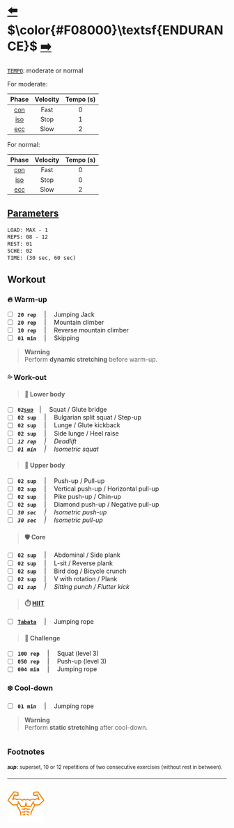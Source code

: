 # [:arrow_left:][prev] $\color{#F08000}\textsf{ENDURANCE}$ [:arrow_right:][next]

[`TEMPO`][t]\: moderate or normal

For moderate:

|Phase   |Velocity|Tempo (s)|
|:------:|:------:|:-------:|
|[con][c]|Fast    |0        |
|[iso][i]|Stop    |1        |
|[ecc][e]|Slow    |2        |

For normal:

|Phase   |Velocity|Tempo (s)|
|:------:|:------:|:-------:|
|[con][c]|Fast    |0        |
|[iso][i]|Stop    |0        |
|[ecc][e]|Slow    |2        |

## [Parameters]

```text
LOAD: MAX - 1
REPS: 08 - 12
REST: 01
SCHE: 02
TIME: (30 sec, 60 sec)
```

## Workout

### :fire: Warm\-up

+ [ ] **`20 rep`** &emsp;\|&emsp; Jumping Jack
+ [ ] **`20 rep`** &emsp;\|&emsp; Mountain climber
+ [ ] **`10 rep`** &emsp;\|&emsp; Reverse mountain climber
+ [ ] **`01 min`** &emsp;\|&emsp; Skipping

> **Warning**  
> Perform **dynamic stretching** before warm\-up\.

### :sweat_drops: Work\-out

> #### :leg: Lower body

+ [ ] **`02`[`sup`](#footnotes)**&emsp;\|&emsp; Squat / Glute bridge
+ [ ] **`02 sup`** &emsp;\|&emsp; Bulgarian split squat / Step\-up
+ [ ] **`02 sup`** &emsp;\|&emsp; Lunge / Glute kickback
+ [ ] **`02 sup`** &emsp;\|&emsp; Side lunge / Heel raise
+ [ ] _**`12 rep`** &emsp;\|&emsp; Deadlift_
+ [ ] _**`01 min`** &emsp;\|&emsp; Isometric squat_

> #### :muscle: Upper body

+ [ ] **`02 sup`** &emsp;\|&emsp; Push\-up / Pull\-up
+ [ ] **`02 sup`** &emsp;\|&emsp; Vertical push\-up / Horizontal pull\-up
+ [ ] **`02 sup`** &emsp;\|&emsp; Pike push\-up / Chin\-up
+ [ ] **`02 sup`** &emsp;\|&emsp; Diamond push\-up / Negative pull\-up
+ [ ] _**`30 sec`** &emsp;\|&emsp; Isometric push\-up_
+ [ ] _**`30 sec`** &emsp;\|&emsp; Isometric pull\-up_

> #### :shield: Core

+ [ ] **`02 sup`** &emsp;\|&emsp; Abdominal / Side plank
+ [ ] **`02 sup`** &emsp;\|&emsp; L\-sit / Reverse plank
+ [ ] **`02 sup`** &emsp;\|&emsp; Bird dog / Bicycle crunch
+ [ ] **`02 sup`** &emsp;\|&emsp; V with rotation / Plank
+ [ ] _**`01 sup`** &emsp;\|&emsp; Sitting punch / Flutter kick_

> #### :stopwatch: [HIIT][h]

+ [ ] [**`Tabata`**][t] &emsp;\|&emsp; Jumping rope

> #### :triangular_flag_on_post: Challenge

+ [ ] **`100 rep`** &emsp;\|&emsp; Squat \(level 3\)
+ [ ] **`050 rep`** &emsp;\|&emsp; Push\-up \(level 3\)
+ [ ] **`004 min`** &emsp;\|&emsp; Jumping rope

### :snowflake: Cool\-down

+ [ ] **`01 min`** &emsp;\|&emsp; Jumping rope

> **Warning**  
> Perform **static stretching** after cool\-down\.

## <sub>Footnotes</sub>

<sup>_**sup\:**_ superset, 10 or 12 repetitions of two consecutive exercises \(without rest in between\)\.<br></sup>

---

[![abs](../icons/six_pack_little.svg)](../training-1.md "Training 1")

<!-- predefined -->
[next]: strength.md "Strength module"
[prev]: modules.md "Modules"

<!-- glossary -->
[c]: ../../glossary.md#c "C"
[e]: ../../glossary.md#e "E"
[h]: ../../glossary.md#h "H"
[i]: ../../glossary.md#i "I"
[t]: ../../glossary.md#t "T"

<!-- named -->
[parameters]: ../training-1.md#parameters "Parameters"
